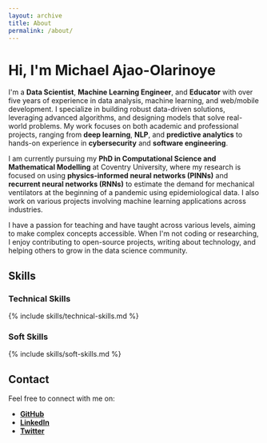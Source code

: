 ```yaml
---
layout: archive
title: About
permalink: /about/
---
```


# Hi, I'm Michael Ajao-Olarinoye

I'm a **Data Scientist**, **Machine Learning Engineer**, and **Educator** with over five years of experience in data analysis, machine learning, and web/mobile development. I specialize in building robust data-driven solutions, leveraging advanced algorithms, and designing models that solve real-world problems. My work focuses on both academic and professional projects, ranging from **deep learning**, **NLP**, and **predictive analytics** to hands-on experience in **cybersecurity** and **software engineering**.

I am currently pursuing my **PhD in Computational Science and Mathematical Modelling** at Coventry University, where my research is focused on using **physics-informed neural networks (PINNs)** and **recurrent neural networks (RNNs)** to estimate the demand for mechanical ventilators at the beginning of a pandemic using epidemiological data. I also work on various projects involving machine learning applications across industries.

I have a passion for teaching and have taught across various levels, aiming to make complex concepts accessible. When I'm not coding or researching, I enjoy contributing to open-source projects, writing about technology, and helping others to grow in the data science community.

## Skills

### Technical Skills

{% include skills/technical-skills.md %}

### Soft Skills

{% include skills/soft-skills.md %}

## Contact


Feel free to connect with me on:
- **[GitHub](https://github.com/michaelajao)**
- **[LinkedIn](https://www.linkedin.com/in/michael-ajao)**
- **[Twitter](https://twitter.com/michaelajao)**